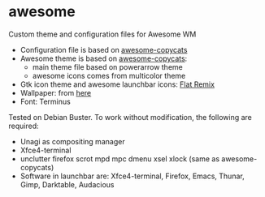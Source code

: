 # awesome
Custom theme and configuration files for Awesome WM

* Configuration file is based on [awesome-copycats](https://github.com/lcpz/awesome-copycats.git)
* Awesome theme is based on [awesome-copycats](https://github.com/lcpz/awesome-copycats.git):
  * main theme file based on powerarrow theme
  * awesome icons comes from multicolor theme
* Gtk icon theme and awesome launchbar icons: [Flat Remix](https://github.com/daniruiz/flat-remix)
* Wallpaper: from [here](https://xshyfc.com/cool-wallpaper-3d.html/cool-wallpaper-3dwidescreen-cool-wallpaper-3d-1920x1200-high-resolution-pic-wpxh348799?lang=fr)
* Font: Terminus


Tested on Debian Buster. To work without modification, the following are required:
* Unagi as compositing manager
* Xfce4-terminal
* unclutter firefox scrot mpd mpc dmenu xsel xlock (same as awesome-copycats)
* Software in launchbar are: Xfce4-terminal, Firefox, Emacs, Thunar, Gimp, Darktable, Audacious

